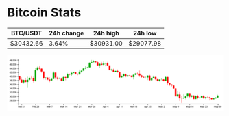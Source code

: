 # Bitcoin Stats

BTC/USDT|24h change|24h high|24h low|
|---|---|---|---|
|$30432.66|3.64%|$30931.00|$29077.98|

<img src="./chart.svg">
